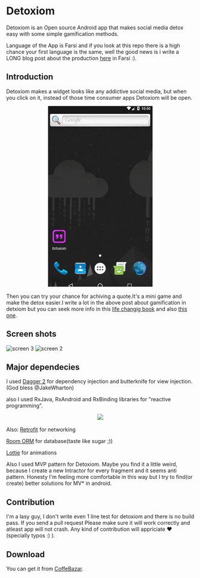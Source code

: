 # Detoxiom
Detoxiom is an Open source Android app that makes social media detox easy with some simple gamification methods.

Language of the App is Farsi and if you look at this repo there is a high chance your first language is the same, well the good news is i write a LONG blog post about the production [here](sadraa.me/detoxiom) in Farsi :).

## Introduction
Detoxiom makes a widget looks like any addictive social media, but when you click on it, instead of those time consumer apps Detoxiom  will be open. 
<p align="center"> 
<img src="https://github.com/01sadra/Detoxiom/blob/master/app/src/main/res/drawable/teaching_app.gif">
</p>

Then you can try your chance for achiving a quote.It's a mini game and make the detox easier.I write a lot in the above post about gamification in detxiom but you can seek more info in this [life changig book](https://www.amazon.com/Power-Habit-What-Life-Business/dp/081298160X) and also [this one](https://www.amazon.ca/Hooked-How-Build-Habit-Forming...ebook/.../B00HJ4A43S).


## Screen shots

![screen 3](https://sadraa.me/wp-content/uploads/2017/12/Screenshot-from-2017-12-03-07-01-29.png)
![screen 2](https://sadraa.me/wp-content/uploads/2017/12/Screenshot-from-2017-12-03-07-02-44.png)

## Major dependecies
I used [Dagger 2](https://github.com/google/dagger) for dependency injection and butterknife for view injection. (God bless @JakeWharton)

also I used RxJava, RxAndroid and RxBinding libraries for "reactive programming".

<p align="center"> 
<img src="https://sadraa.me/wp-content/uploads/2017/12/reactive-programming.gif">
</p>


Also:
[Retrofit](https://github.com/square/retrofit) for networking 

[Room ORM](https://developer.android.com/topic/libraries/architecture/room.html) for database(taste like sugar ;))

[Lottie](https://github.com/airbnb/lottie-android) for animations

Also I used MVP pattern for Detoxiom. Maybe you find it a little weird, because I create a new Intractor for every fragment and it seems anti pattern. Honesty I'm feeling more comfortable in this way but I try to find(or create) better solutions for MV* in android.

## Contribution
I'm a lasy guy, I don't write even 1 line test for detoxiom and there is no build pass. If you send a pull request Please make sure it will work correctly and atleast app will not crash. Any kind of contribution will appriciate :heart: (specially typos :) ).

## Download 
You can get it from [CoffeBazar]().

